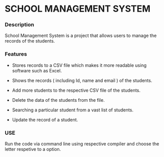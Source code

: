# SCHOOL MANAGEMENT SYSTEM

### Description
School Management System is a project that allows users to manage the records of the students.

### Features
- Stores records to a CSV file which makes it more readable using software such as Excel.

- Shows the records ( including Id, name and email ) of the students.

- Add more students to the respective CSV file of the students.
  
- Delete the data of the students from the file.
  
- Searching a particular student from a vast list of students.

- Update the record of a student.

### USE
Run the code via command line using respective compiler and choose the letter respetive to a option.
